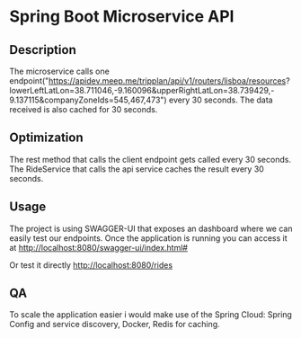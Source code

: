 # Spring Boot Microservice API

## Description

The microservice calls one endpoint("https://apidev.meep.me/tripplan/api/v1/routers/lisboa/resources?
lowerLeftLatLon=38.711046,-9.160096&upperRightLatLon=38.739429,-
9.137115&companyZoneIds=545,467,473") every 30 seconds.
The data received is also cached for 30 seconds.

## Optimization
The rest method that calls the client endpoint gets called every 30 seconds.
The RideService that calls the api service caches the result every 30 seconds.

## Usage
The project is using SWAGGER-UI that exposes an dashboard where we can easily test our endpoints.
Once the application is  running you can access it at 
[http://localhost:8080/swagger-ui/index.html#](http://localhost:8080/swagger-ui/index.html#)

Or test it directly [http://localhost:8080/rides](http://localhost:8080/rides)

## QA
To scale the application easier i would make use of the Spring Cloud: Spring Config and service discovery, Docker, Redis for caching.
